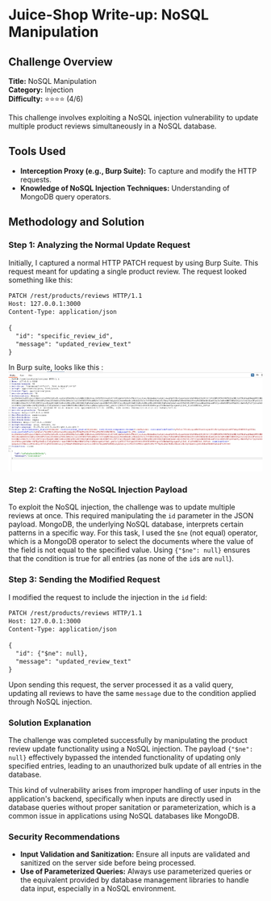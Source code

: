 # Juice-Shop Write-up: NoSQL Manipulation

## Challenge Overview

**Title:** NoSQL Manipulation  
**Category:** Injection  
**Difficulty:** ⭐⭐⭐⭐ (4/6)

This challenge involves exploiting a NoSQL injection vulnerability to update multiple product reviews simultaneously in a NoSQL database.

## Tools Used

- **Interception Proxy (e.g., Burp Suite):** To capture and modify the HTTP requests.
- **Knowledge of NoSQL Injection Techniques:** Understanding of MongoDB query operators.

## Methodology and Solution

### Step 1: Analyzing the Normal Update Request

Initially, I captured a normal HTTP PATCH request by using Burp Suite. This request meant for updating a single product review. The request looked something like this:

```http
PATCH /rest/products/reviews HTTP/1.1
Host: 127.0.0.1:3000
Content-Type: application/json

{
  "id": "specific_review_id",
  "message": "updated_review_text"
}
```

In Burp suite, looks like this :
![burp suite request](../assets/difficulty4/nosql_manipulation_1.png)


### Step 2: Crafting the NoSQL Injection Payload

To exploit the NoSQL injection, the challenge was to update multiple reviews at once. This required manipulating the `id` parameter in the JSON payload. MongoDB, the underlying NoSQL database, interprets certain patterns in a specific way. For this task, I used the `$ne` (not equal) operator, which is a MongoDB operator to select the documents where the value of the field is not equal to the specified value. Using `{"$ne": null}` ensures that the condition is true for all entries (as none of the `id`s are `null`).

### Step 3: Sending the Modified Request

I modified the request to include the injection in the `id` field:

```http
PATCH /rest/products/reviews HTTP/1.1
Host: 127.0.0.1:3000
Content-Type: application/json

{
  "id": {"$ne": null},
  "message": "updated_review_text"
}
```

Upon sending this request, the server processed it as a valid query, updating all reviews to have the same `message` due to the condition applied through NoSQL injection.

### Solution Explanation

The challenge was completed successfully by manipulating the product review update functionality using a NoSQL injection. The payload `{"$ne": null}` effectively bypassed the intended functionality of updating only specified entries, leading to an unauthorized bulk update of all entries in the database.

This kind of vulnerability arises from improper handling of user inputs in the application's backend, specifically when inputs are directly used in database queries without proper sanitation or parameterization, which is a common issue in applications using NoSQL databases like MongoDB.

### Security Recommendations

- **Input Validation and Sanitization:** Ensure all inputs are validated and sanitized on the server side before being processed.
- **Use of Parameterized Queries:** Always use parameterized queries or the equivalent provided by database management libraries to handle data input, especially in a NoSQL environment.
